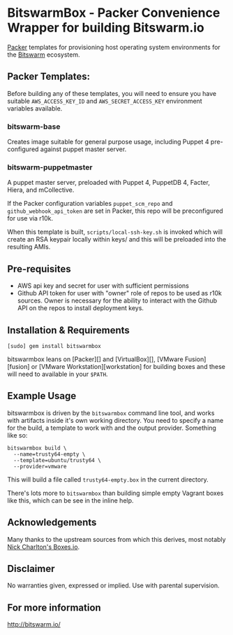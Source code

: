 # BitswarmBox - Packer Convenience Wrapper for building Bitswarm.io

[Packer](http://packer.io) templates for provisioning host operating system environments for the
[Bitswarm](http://bitswarm.io) ecosystem.

## Packer Templates:

Before building any of these templates, you will need to ensure you have suitable `AWS_ACCESS_KEY_ID` and
`AWS_SECRET_ACCESS_KEY` environment variables available.
### bitswarm-base

Creates image suitable for general purpose usage, including Puppet 4 pre-configured against puppet master server.
### bitswarm-puppetmaster

A puppet master server, preloaded with Puppet 4, PuppetDB 4, Facter, Hiera, and mCollective.

If the Packer configuration variables `puppet_scm_repo` and `github_webhook_api_token` are set in Packer, this
repo will be preconfigured for use via r10k.

When this template is built, `scripts/local-ssh-key.sh` is invoked which will create an RSA keypair locally within keys/
and this will be preloaded into the resulting AMIs.

## Pre-requisites

- AWS api key and secret for user with sufficient permissions
- Github API token for user with "owner" role of repos to be used as r10k sources.  Owner is necessary for the
ability to interact with the Github API on the repos to install deployment keys.

## Installation & Requirements

```shell
[sudo] gem install bitswarmbox
```

bitswarmbox leans on [Packer][] and [VirtualBox][], [VMware Fusion][fusion] or
[VMware Workstation][workstation] for building boxes and these will need to
available in your `$PATH`.

## Example Usage

bitswarmbox is driven by the `bitswarmbox` command line tool, and works with artifacts
inside it's own working directory. You need to specify a name for the build,
a template to work with and the output provider. Something like so:

```shell
bitswarmbox build \
  --name=trusty64-empty \
  --template=ubuntu/trusty64 \
  --provider=vmware
```

This will build a file called `trusty64-empty.box` in the current directory.

There's lots more to `bitswarmbox` than building simple empty Vagrant boxes like
this, which can be see in the inline help.

## Acknowledgements

Many thanks to the upstream sources from which this derives, most notably
[Nick Charlton's Boxes.io](https://github.com/nickcharlton/boxes).

## Disclaimer

No warranties given, expressed or implied.  Use with parental supervision.

## For more information
http://bitswarm.io/
